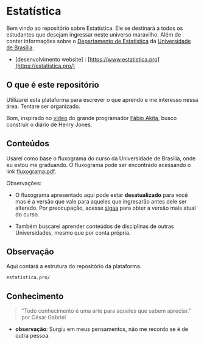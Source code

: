 # Estatística

Bem vindo ao repositório sobre Estatística. Ele se destinará a todos os estudantes que desejam ingressar neste universo maravilho. Além de conter informações sobre o [Departamento de Estatistica](https://est.unb.br) da [Universidade de Brasília](https://www.unb.br).

- [desenvolvimento website] : [https://www.estatistica.pro](https://estatistica.pro/)

## O que é este repositório
Utilizarei esta plataforma para escrever o que aprendo e me interesso nessa área. Tentare ser organizado.

Bom, inspirado no [vídeo](https://youtu.be/ii5Q2fCl8C0?si=HSEXqfi3OrwKGird) do grande programador [Fábio Akita](https://www.youtube.com/@Akitando?sub_confirmation=1), busco construir o diário de Henry Jones.


## Conteúdos 
Usarei como base o fluxograma do curso da Universidade de Brasilia, onde eu estou me graduando.
O fluxograma pode ser encontrado acessando o link [fluxograma.pdf](/sd/data/br/curso/fluxograma.pdf).

Observações: 
- O fluxograma apresentado aqui pode estar **desatualizado** para você mas é a versão que vale para aqueles que ingresarão antes dele ser alterado. Por preocupação, acesse [sigaa](https://sigaa.unb.br/sigaa/public/componentes/busca_componentes.jsf?aba=p-ensino) para obter a versão mais atual do curso.

- Também buscarei aprender conteúdos de disciplinas de outras Universidades, mesmo que por conta própria.

## Observação
Aqui contará a estrutura do repositório da plataforma.

```{}
estatistica.pro/
```

## Conhecimento
> "Todo conhecimento é uma arte para aqueles que sabem apreciar."  
> por César Gabriel

- **observação**: Surgiu em meus pensamentos, não me recordo se é de outra pessoa.
